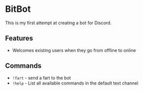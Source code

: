 # BitBot

This is my first attempt at creating a bot for Discord.

## Features

* Welcomes existing users when they go from offline to online

## Commands

* `!fart` - send a fart to the bot
* `!help` - List all available commands in the default text channel
